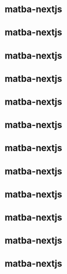 # matba-nextjs
# matba-nextjs
# matba-nextjs
# matba-nextjs
# matba-nextjs
# matba-nextjs
# matba-nextjs
# matba-nextjs
# matba-nextjs
# matba-nextjs
# matba-nextjs
# matba-nextjs
